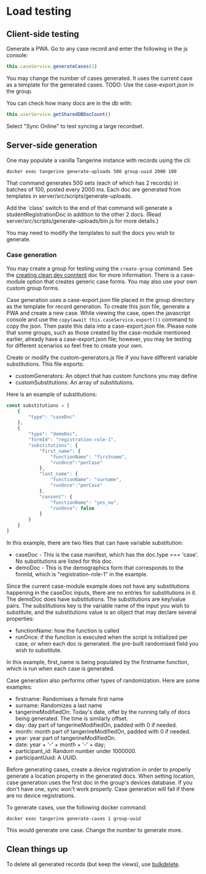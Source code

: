 # Load testing

## Client-side testing

Generate a PWA. Go to any case record and enter the following in the js console:

```js
this.caseService.generateCases(1)
```
You may change the number of cases generated. It uses the current case as a template for the generated cases. 
TODO: Use the case-export.json in the group.

You can check how many docs are in the db with:

```js
this.userService.getSharedDBDocCount()
```

Select "Sync Online" to test syncing a large recordset.

## Server-side generation

One may populate a vanilla Tangerine instance with records using the cli:

```
docker exec tangerine generate-uploads 500 group-uuid 2000 100
```

That command generates 500 sets (each of which has 2 records) in batches of 100, posted every 2000 ms. Each doc are generated from templates in server/src/scripts/generate-uploads.

Add the 'class' switch to the end of that command will generate a studentRegistrationDoc in addition to the other 2 docs. (Read server/src/scripts/generate-uploads/bin.js for more details.)

You may need to modify the templates to suit the docs you wish to generate.

### Case generation

You may create a group for testing using the `create-group` command. See the [creating clean dev conntent](../developer/creating-clean-dev-content.md) doc for more information. There is a case-module option that creates generic case forms. You may also use your own custom group forms. 

Case generation uses a case-export.json file placed in the group directory as the template for record generation. To create this json file, generate a PWA and create a new case. While viewing the case, open the javascript console and use the `copy(await this.caseService.export())` command to copy the json. Then paste this data into a case-export.json file. Please note that some groups, such as those created by the case-module mentioned earlier, already have a case-export.json file; however, you may be testing for different scenarios so feel free to create your own. 

Create or modify the custom-generators.js file if you have different variable substitutions. This file exports:
- customGenerators: An object that has custom functions you may define
- customSubstitutions: An array of substitutions. 


Here is an example of substitutions:

```javascript
const substitutions = [
    {
        "type": "caseDoc"
    },
    {
        "type": "demoDoc",
        "formId": "registration-role-1",
        "substitutions": {
            "first_name": {
                "functionName": "firstname",
                "runOnce":"perCase"
            },
            "last_name": {
                "functionName": "surname",
                "runOnce":"perCase"
            },
            "consent": {
                "functionName": "yes_no",
                "runOnce": false
            }
        }
    }
]
```

In this example, there are two files that can have variable substitution:
- caseDoc - This is the case manifest, which has the doc.type === 'case'. No substitutions are listed for this doc.
- demoDoc - This is the demographics form that corresponds to the formId, which is "registration-role-1" in the example. 

Since the current case-module example does not have any substitutions happening in the caseDoc inputs, there are no entries for substitutions in it. The demoDoc does have substitutions. The substitutions are key/value pairs. The substitutions key is the variable name of the input you wish to substitute, and the substitutions value is an object that may declare several properties:
- functionName: how the function is called
- runOnce: if the function is executed when the script is initialized per case, or when each doc is generated. 
the pre-built randomised field you wish to substitute. 

In this example, first_name is being populated by the firstname function, which is run when each case is generated. 

Case generation also performs other types of randomization. Here are some examples:
- firstname: Randomises a female first name 
- surname: Randomizes a last name
- tangerineModifiedOn: Today's date, offet by the running tally of docs being generated. The time is similarly offset. 
- day: day part of tangerineModifiedOn, padded with 0 if needed.
- month: month part of tangerineModifiedOn, padded with 0 if needed.
- year: year part of tangerineModifiedOn.
- date: year + '-' + month + '-' + day;
- participant_id: Random number under 1000000.
- participantUuid: A UUID.

Before generating cases, create a device registration in order to properly generate a location property in the generated docs. When setting location, case generation uses the first doc in the group's devices database. If you don't have one, sync won't work properly. Case generation will fail if there are no device registrations. 

To generate cases, use the following docker command:
        
```
docker exec tangerine generate-cases 1 group-uuid
```

This would generate one case. Change the number to generate more. 

## Clean things up

To delete all generated records (but keep the views), use [bulkdelete](https://github.com/chrisekelley/scripts).
